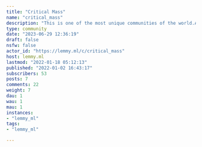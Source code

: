 ```yaml
---
title: "Critical Mass" 
name: "critical_mass"
description: "This is one of the most unique communities of the world.As free software enthusiasts and federated software preferers, there are many technologies out there which provide substitute for freedom harming technologies.The purpose of this community is to create accounts on technologies better than existing ones (maybe but not necessarily ideal) and create some minimal content for creating critical mass!You, my dear user, would essentially be becoming the reason that a technology gets used by most of the world!"
type: community
date: "2023-06-29 12:36:19"
draft: false
nsfw: false
actor_id: "https://lemmy.ml/c/critical_mass"
host: lemmy.ml
lastmod: "2022-01-18 05:12:13"
published: "2022-01-02 16:43:17"
subscribers: 53
posts: 7
comments: 22
weight: 7
dau: 1
wau: 1
mau: 1
instances:
- "lemmy_ml"
tags: 
- "lemmy_ml"

---
```

